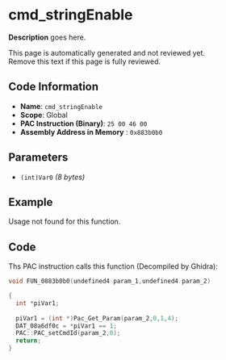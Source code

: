 # cmd_stringEnable

**Description** goes here.

This page is automatically generated and not reviewed yet.<br>Remove this text if this page is fully reviewed.

## Code Information

- **Name**: `cmd_stringEnable`
- **Scope**: Global
- **PAC Instruction (Binary)**: `25 00 46 00`
- **Assembly Address in Memory** : `0x883b0b0`

## Parameters

- `(int)Var0` *(8 bytes)*

## Example

Usage not found for this function.

## Code

Ths PAC instruction calls this function (Decompiled by Ghidra):

```c
void FUN_0883b0b0(undefined4 param_1,undefined4 param_2)

{
  int *piVar1;
  
  piVar1 = (int *)Pac_Get_Param(param_2,0,1,4);
  DAT_08a6df0c = *piVar1 == 1;
  PAC::PAC_setCmdId(param_2,0);
  return;
}
```

